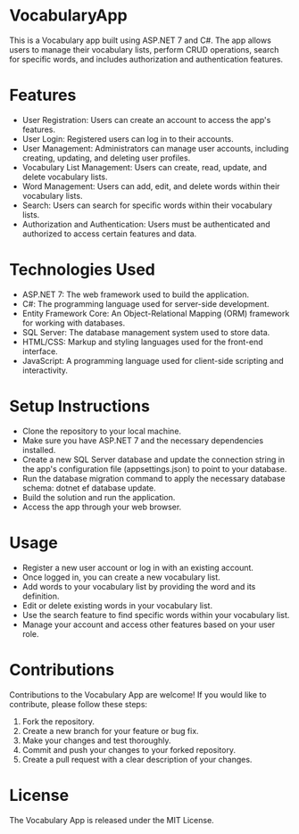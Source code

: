# VocabularyApp
This is a Vocabulary app built using ASP.NET 7 and C#. The app allows users to manage their vocabulary lists, perform CRUD operations, search for specific words, and includes authorization and authentication features.

# Features
* User Registration: Users can create an account to access the app's features.
* User Login: Registered users can log in to their accounts.
* User Management: Administrators can manage user accounts, including creating, updating, and deleting user profiles.
* Vocabulary List Management: Users can create, read, update, and delete vocabulary lists.
* Word Management: Users can add, edit, and delete words within their vocabulary lists.
* Search: Users can search for specific words within their vocabulary lists.
* Authorization and Authentication: Users must be authenticated and authorized to access certain features and data.

# Technologies Used
* ASP.NET 7: The web framework used to build the application.
* C#: The programming language used for server-side development.
* Entity Framework Core: An Object-Relational Mapping (ORM) framework for working with databases.
* SQL Server: The database management system used to store data.
* HTML/CSS: Markup and styling languages used for the front-end interface.
* JavaScript: A programming language used for client-side scripting and interactivity.

# Setup Instructions
* Clone the repository to your local machine.
* Make sure you have ASP.NET 7 and the necessary dependencies installed.
* Create a new SQL Server database and update the connection string in the app's configuration file (appsettings.json) to point to your database.
* Run the database migration command to apply the necessary database schema: dotnet ef database update.
* Build the solution and run the application.
* Access the app through your web browser.

# Usage
* Register a new user account or log in with an existing account.
* Once logged in, you can create a new vocabulary list.
* Add words to your vocabulary list by providing the word and its definition.
* Edit or delete existing words in your vocabulary list.
* Use the search feature to find specific words within your vocabulary list.
* Manage your account and access other features based on your user role.

# Contributions
Contributions to the Vocabulary App are welcome! If you would like to contribute, please follow these steps:
1. Fork the repository.
2. Create a new branch for your feature or bug fix.
3. Make your changes and test thoroughly.
4. Commit and push your changes to your forked repository.
5. Create a pull request with a clear description of your changes.

# License
The Vocabulary App is released under the MIT License.
